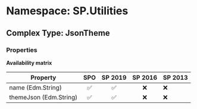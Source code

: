 # Namespace: SP.Utilities

## Complex Type: JsonTheme

### Properties

**Availability matrix**

Property | SPO | SP 2019 | SP 2016 | SP 2013
----------|:---:|:-------:|:-------:|:-------
name (Edm.String) | ✅ | ✅ | ❌ | ❌
themeJson (Edm.String) | ✅ | ✅ | ❌ | ❌